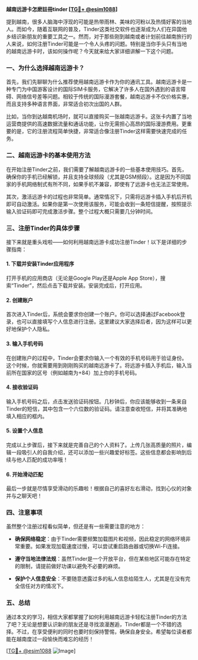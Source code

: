 **越南远游卡怎麽註冊tinder [[TG💪+ @esim1088](https://t.me/s/esim1088)]**

提到越南，很多人脑海中浮现的可能是热带雨林、美味的河粉以及热情好客的当地人。而如今，随着互联网的普及，Tinder这类社交软件也逐渐成为人们在异国他乡结识新朋友的重要工具之一。然而，对于那些刚到越南或者计划前往越南旅行的人来说，如何注册Tinder可能是一个令人头疼的问题。特别是当你手头只有当地的越南远游卡时，该如何操作呢？今天就来给大家详细讲解一下这个问题。

### 一、为什么选择越南远游卡？

首先，我们先聊聊为什么推荐使用越南远游卡作为你的通讯工具。越南远游卡是一种专门为中国游客设计的国际SIM卡服务，它解决了许多人在国外遇到的语言障碍、网络信号差等问题。相较于传统的国际漫游套餐，越南远游卡不仅价格实惠，而且支持多种语言界面，非常适合初次出国的人群。

比如，当你到达越南机场时，就可以直接购买一张越南远游卡。这张卡内置了当地运营商提供的高速数据流量和通话功能，让你无需担心高昂的国际漫游费用。更重要的是，它的注册流程简单快捷，非常适合像注册Tinder这样需要快速完成的任务。

### 二、越南远游卡的基本使用方法

在开始注册Tinder之前，我们需要了解越南远游卡的一些基本使用技巧。首先，确保你的手机已经解锁，并且支持全球频段（尤其是GSM频段）。这是因为不同国家的手机网络制式有所不同，如果手机不兼容，即使有了远游卡也无法正常使用。

其次，激活远游卡的过程也非常简单。通常情况下，只需将远游卡插入手机后开机即可自动激活。如果你是第一次使用该服务，可能会收到一条短信提醒，按照提示输入验证码即可完成激活步骤。整个过程大概只需要几分钟时间。

### 三、注册Tinder的具体步骤

接下来就是重头戏啦——如何利用越南远游卡成功注册Tinder！以下是详细的步骤指南：

#### 1. 下载并安装Tinder应用程序
打开手机的应用商店（无论是Google Play还是Apple App Store），搜索“Tinder”，然后点击下载并安装。安装完成后，打开应用。

#### 2. 创建账户
首次进入Tinder后，系统会要求你创建一个账户。你可以选择通过Facebook登录，也可以直接填写个人信息进行注册。这里建议大家选择后者，因为这样可以更好地保护个人隐私。

#### 3. 输入手机号码
在创建账户的过程中，Tinder会要求你输入一个有效的手机号码用于验证身份。这个时候，你就需要用到刚刚购买的越南远游卡了。将远游卡插入手机后，输入当前所在国家的区号（例如越南为+84）加上你的手机号码。

#### 4. 接收验证码
输入手机号码之后，点击发送验证码按钮。几秒钟后，你应该能够收到一条来自Tinder的短信，其中包含一个六位数的验证码。请注意查收短信，并将其准确地填入相应的框内。

#### 5. 设置个人信息
完成以上步骤后，接下来就是完善自己的个人资料了。上传几张高质量的照片，编辑一段吸引人的自我介绍，还可以添加一些兴趣爱好标签。这些信息都会影响到后续与他人匹配的成功率哦！

#### 6. 开始滑动匹配
最后一步就是尽情享受滑动的乐趣啦！根据自己的喜好左右滑动，找到心仪的对象并与之聊天吧！

### 四、注意事项

虽然整个注册过程看似简单，但还是有一些需要注意的地方：

- **确保网络稳定**：由于Tinder需要频繁加载图片和视频，因此稳定的网络环境非常重要。如果发现加载速度过慢，可以尝试重启路由器或切换Wi-Fi连接。
  
- **遵守当地法律法规**：虽然Tinder是一个开放平台，但在某些地区可能存在特定的限制，请提前做好功课以避免不必要的麻烦。

- **保护个人信息安全**：不要随意透露过多的私人信息给陌生人，尤其是在没有完全信任对方的情况下。

### 五、总结

通过本文的学习，相信大家都掌握了如何利用越南远游卡轻松注册Tinder的方法了吧？无论是想要认识新的朋友还是寻找浪漫邂逅，Tinder都是一个不错的选择。不过，在享受便利的同时也要时刻保持警惕，确保自身安全。希望每位读者都能在越南度过一段愉快而难忘的经历！

[[TG💪+ @esim1088](https://t.me/s/esim1088) ![Image](https://i.postimg.cc/4NQfJmqS/Snipaste-2025-05-13-00-14-12.png)]
